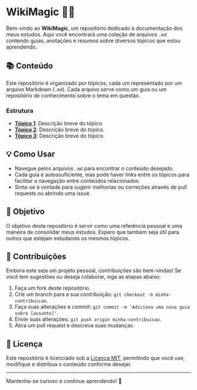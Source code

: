 # WikiMagic 🧙‍♂️

Bem-vindo ao **WikiMagic**, um repositório dedicado à documentação dos meus estudos. Aqui você encontrará uma coleção de arquivos `.md` contendo guias, anotações e resumos sobre diversos tópicos que estou aprendendo. 

## 📚 Conteúdo

Este repositório é organizado por tópicos, cada um representado por um arquivo Markdown (`.md`). Cada arquivo serve como um guia ou um repositório de conhecimento sobre o tema em questão.

### Estrutura
- **[Tópico 1](./topico1.md)**: Descrição breve do tópico.
- **[Tópico 2](./topico2.md)**: Descrição breve do tópico.
- **[Tópico 3](./topico3.md)**: Descrição breve do tópico.

## 💡 Como Usar

- Navegue pelos arquivos `.md` para encontrar o conteúdo desejado.
- Cada guia é autossuficiente, mas pode haver links entre os tópicos para facilitar a navegação entre conteúdos relacionados.
- Sinta-se à vontade para sugerir melhorias ou correções através de pull requests ou abrindo uma issue.

## 🎯 Objetivo

O objetivo deste repositório é servir como uma referência pessoal e uma maneira de consolidar meus estudos. Espero que também seja útil para outros que estejam estudando os mesmos tópicos.

## 🤝 Contribuições

Embora este seja um projeto pessoal, contribuições são bem-vindas! Se você tem sugestões ou deseja colaborar, siga as etapas abaixo:

1. Faça um fork deste repositório.
2. Crie um branch para a sua contribuição: `git checkout -b minha-contribuicao`.
3. Faça suas alterações e commit: `git commit -m 'Adiciona uma nova guia sobre [assunto]'`.
4. Envie suas alterações: `git push origin minha-contribuicao`.
5. Abra um pull request e descreva suas mudanças.

## 📄 Licença

Este repositório é licenciado sob a [Licença MIT](./LICENSE), permitindo que você use, modifique e distribua o conteúdo conforme desejar.

---

Mantenha-se curioso e continue aprendendo! 🌟
